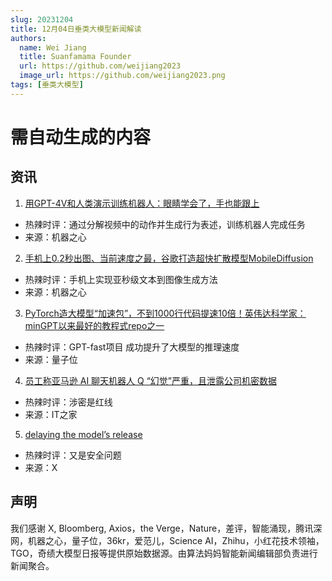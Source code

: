 ```yaml
---
slug: 20231204
title: 12月04日垂类大模型新闻解读
authors:
  name: Wei Jiang
  title: Suanfamama Founder
  url: https://github.com/weijiang2023
  image_url: https://github.com/weijiang2023.png
tags: [垂类大模型]
---
```


# 需自动生成的内容
## 资讯

1. [用GPT-4V和人类演示训练机器人：眼睛学会了，手也能跟上](https://mp.weixin.qq.com/s/HMmb8HtDPnls0YJIwWJthg)
* 热辣时评：通过分解视频中的动作并生成行为表述，训练机器人完成任务
* 来源：机器之心

2. [手机上0.2秒出图、当前速度之最，谷歌打造超快扩散模型MobileDiffusion](https://mp.weixin.qq.com/s/ccely7zQDSQGKq7GnON91g)
* 热辣时评：手机上实现亚秒级文本到图像生成方法
* 来源：机器之心

3. [PyTorch造大模型“加速包”，不到1000行代码提速10倍！英伟达科学家：minGPT以来最好的教程式repo之一](https://mp.weixin.qq.com/s/sQJK8hO5L_SNczUaUXucJQ)
* 热辣时评：GPT-fast项目 成功提升了大模型的推理速度
* 来源：量子位

4. [员工称亚马逊 AI 聊天机器人 Q “幻觉”严重，且泄露公司机密数据](https://www.ithome.com/0/736/590.htm)
* 热辣时评：涉密是红线
* 来源：IT之家

5. [delaying the model’s release](https://twitter.com/jon_victor_/status/1731016626328539478?s=46&t=TmSzlvdH67kn9MAKSpj2zw)
* 热辣时评：又是安全问题
* 来源：X

## 声明

我们感谢 X, Bloomberg, Axios，the Verge，Nature，差评，智能涌现，腾讯深网，机器之心，量子位，36kr，爱范儿，Science AI，Zhihu，小红花技术领袖，TGO，奇绩大模型日报等提供原始数据源。由算法妈妈智能新闻编辑部负责进行新闻聚合。
